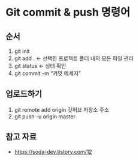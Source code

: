 # Git commit & push 명령어

## 순서
1. git init
2. git add .   ← 선택한 프로젝트 폴더 내의 모든 파일 관리
3. git status  ← 상태 확인
4. git commit -m “커밋 메세지”

## 업로드하기
1. git remote add origin 깃허브 저장소 주소
2. git push -u origin master

## 참고 자료
- https://soda-dev.tistory.com/12
